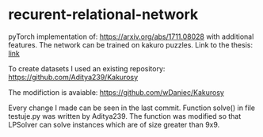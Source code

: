 # recurent-relational-network
pyTorch implementation of: https://arxiv.org/abs/1711.08028 with additional features. The network can be trained on kakuro puzzles.
Link to the thesis: [link](https://www.researchgate.net/publication/344417396_Solving_Kakuro_Problems_using_Recurrent_Relational_Networks)

To create datasets I used an existing repository: https://github.com/Aditya239/Kakurosy

The modifiction is avaiable: https://github.com/wDaniec/Kakurosy

Every change I made can be seen in the last commit. Function solve() in file testuje.py was written by Aditya239. The function was modified so that LPSolver can solve instances which are of size greater than 9x9.
